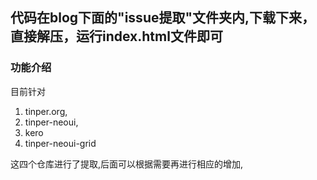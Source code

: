 ## 代码在blog下面的"issue提取"文件夹内,下载下来，直接解压，运行index.html文件即可
### 功能介绍
目前针对
1. tinper.org,
2. tinper-neoui,
3. kero
4. tinper-neoui-grid

这四个仓库进行了提取,后面可以根据需要再进行相应的增加,

